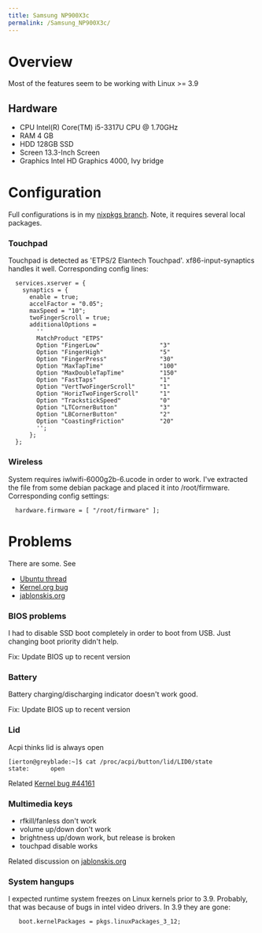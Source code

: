 ```yaml
---
title: Samsung NP900X3c
permalink: /Samsung_NP900X3c/
---
```


Overview
========

Most of the features seem to be working with Linux &gt;= 3.9

Hardware
--------

-   CPU Intel(R) Core(TM) i5-3317U CPU @ 1.70GHz
-   RAM 4 GB
-   HDD 128GB SSD
-   Screen 13.3-Inch Screen
-   Graphics Intel HD Graphics 4000, Ivy bridge

Configuration
=============

Full configurations is in my [nixpkgs branch](https://raw.github.com/grwlf/nixpkgs/local/machines/samsung-np900x3c-v2.nix). Note, it requires several local packages.

### Touchpad

Touchpad is detected as 'ETPS/2 Elantech Touchpad'. xf86-input-synaptics handles it well. Corresponding config lines:

      services.xserver = {
        synaptics = {
          enable = true;
          accelFactor = "0.05";
          maxSpeed = "10";
          twoFingerScroll = true;
          additionalOptions =
            ''
            MatchProduct "ETPS"
            Option "FingerLow"                 "3"
            Option "FingerHigh"                "5"
            Option "FingerPress"               "30"
            Option "MaxTapTime"                "100"
            Option "MaxDoubleTapTime"          "150"
            Option "FastTaps"                  "1"
            Option "VertTwoFingerScroll"       "1"
            Option "HorizTwoFingerScroll"      "1"
            Option "TrackstickSpeed"           "0"
            Option "LTCornerButton"            "3"
            Option "LBCornerButton"            "2"
            Option "CoastingFriction"          "20"
            '';
          };
      };

### Wireless

System requires iwlwifi-6000g2b-6.ucode in order to work. I've extracted the file from some debian package and placed it into /root/firmware. Corresponding config settings:

      hardware.firmware = [ "/root/firmware" ];

Problems
========

There are some. See

-   [Ubuntu thread](http://ubuntuforums.org/showthread.php?t=1737086)
-   [Kernel.org bug](http://bugzilla.kernel.org/show_bug.cgi?id=44161)
-   [jablonskis.org](http://jablonskis.org/2012/linux-and-samsung-series-laptop-9-fn-keys/)

### BIOS problems

I had to disable SSD boot completely in order to boot from USB. Just changing boot priority didn't help.

Fix: Update BIOS up to recent version

### Battery

Battery charging/discharging indicator doesn't work good.

Fix: Update BIOS up to recent version

### Lid

Acpi thinks lid is always open

    [ierton@greyblade:~]$ cat /proc/acpi/button/lid/LID0/state
    state:      open

Related [Kernel bug \#44161](https://bugzilla.kernel.org/show_bug.cgi?id=44161)

### Multimedia keys

-   rfkill/fanless don't work
-   volume up/down don't work
-   brightness up/down work, but release is broken
-   touchpad disable works

Related discussion on [jablonskis.org](http://jablonskis.org/2012/linux-and-samsung-series-laptop-9-fn-keys/)

### System hangups

I expected runtime system freezes on Linux kernels prior to 3.9. Probably, that was because of bugs in intel video drivers. In 3.9 they are gone:

       boot.kernelPackages = pkgs.linuxPackages_3_12;